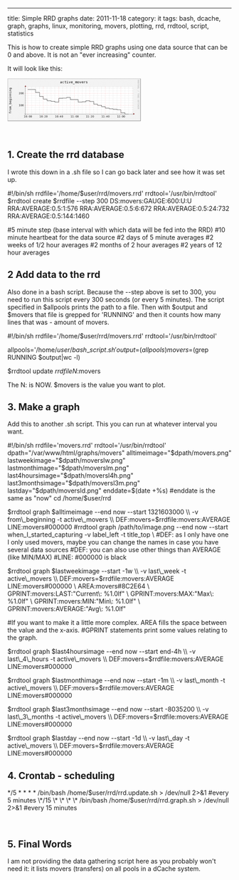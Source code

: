 ---
title: Simple RRD graphs
date: 2011-11-18
category: it
tags: bash, dcache, graph, graphs, linux, monitoring, movers, plotting, rrd, rrdtool, script, statistics

This is how to create simple RRD graphs using one data source that can be 0 and above. It is not an "ever increasing" counter.

It will look like this:

[![example rrd graph](images/movers-300x96.png "movers")](http://www.guldmyr.com/blog/wp-content/uploads/movers.png)

 

## 1\. Create the rrd database

I wrote this down in a .sh file so I can go back later and see how it was set up.

#!/bin/sh rrdfile='/home/$user/rrd/movers.rrd' rrdtool='/usr/bin/rrdtool' $rrdtool create $rrdfile --step 300 DS:movers:GAUGE:600:U:U RRA:AVERAGE:0.5:1:576 RRA:AVERAGE:0.5:6:672 RRA:AVERAGE:0.5:24:732 RRA:AVERAGE:0.5:144:1460

#5 minute step (base interval with which data will be fed into the RRD) #10 minute heartbeat for the data source #2 days of 5 minute averages #2 weeks of 1/2 hour averages #2 months of 2 hour averages #2 years of 12 hour averages  

## 2 Add data to the rrd

Also done in a bash script. Because the --step above is set to 300, you need to run this script every 300 seconds (or every 5 minutes). The script specified in $allpools prints the path to a file. Then with $output and $movers that file is grepped for 'RUNNING' and then it counts how many lines that was - amount of movers.

#!/bin/sh
rrdfile='/home/$user/rrd/movers.rrd'
rrdtool='/usr/bin/rrdtool'

allpools='/home/$user/bash\_script.sh'
output=$($allpools)
movers=$(grep RUNNING $output|wc -l)

$rrdtool update $rrdfile N:$movers

The N: is NOW. $movers is the value you want to plot.

## 3\. Make a graph

Add this to another .sh script. This you can run at whatever interval you want.

#!/bin/sh
rrdfile='movers.rrd'
rrdtool='/usr/bin/rrdtool'
dpath="/var/www/html/graphs/movers"
alltimeimage="$dpath/movers.png"
lastweekimage="$dpath/moverslw.png"
lastmonthimage="$dpath/moverslm.png"
last4hoursimage="$dpath/moversl4h.png"
last3monthsimage="$dpath/moversl3m.png"
lastday="$dpath/moversld.png"
enddate=$(date +%s)
#enddate is the same as "now"
cd /home/$user/rrd

$rrdtool graph $alltimeimage --end now --start 1321603000 \\
        -v from\_beginning -t active\_movers \\
        DEF:movers=$rrdfile:movers:AVERAGE LINE:movers#000000
#rrdtool graph /path/to/image.png --end now --start when\_I\_started\_capturing -v label\_left -t title\_top \\
#DEF: as I only have one I only used movers, maybe you can change the names in case you have several data sources
#DEF: you can also use other things than AVERAGE (like MIN/MAX)
#LINE: #000000 is black

$rrdtool graph $lastweekimage --start -1w \\
        -v last\_week -t active\_movers \\
        DEF:movers=$rrdfile:movers:AVERAGE LINE:movers#000000 \\
        AREA:movers#8C2E64 \\
        GPRINT:movers:LAST:"Current\\: %1.0lf" \\
        GPRINT:movers:MAX:"Max\\: %1.0lf" \\
        GPRINT:movers:MIN:"Min\\: %1.0lf" \\
        GPRINT:movers:AVERAGE:"Avg\\: %1.0lf"

#If you want to make it a little more complex. AREA fills the space between the value and the x-axis.
#GPRINT statements print some values relating to the graph.

$rrdtool graph $last4hoursimage --end now --start end-4h \\
        -v last\_4\_hours -t active\_movers \\
        DEF:movers=$rrdfile:movers:AVERAGE LINE:movers#000000

$rrdtool graph $lastmonthimage --end now --start -1m \\
        -v last\_month -t active\_movers \\
        DEF:movers=$rrdfile:movers:AVERAGE LINE:movers#000000

$rrdtool graph $last3monthsimage --end now --start -8035200 \\
        -v last\_3\_months -t active\_movers \\
        DEF:movers=$rrdfile:movers:AVERAGE LINE:movers#000000

$rrdtool graph $lastday --end now --start -1d \\
        -v last\_day -t active\_movers \\
        DEF:movers=$rrdfile:movers:AVERAGE LINE:movers#000000

## 4\. Crontab - scheduling

\*/5 \* \* \* \* /bin/bash /home/$user/rrd/rrd.update.sh > /dev/null 2>&1 #every 5 minutes \*/15 \* \* \* \* /bin/bash /home/$user/rrd/rrd.graph.sh > /dev/null 2>&1 #every 15 minutes

 

## 5\. Final Words

I am not providing the data gathering script here as you probably won't need it: it lists movers (transfers) on all pools in a dCache system.
